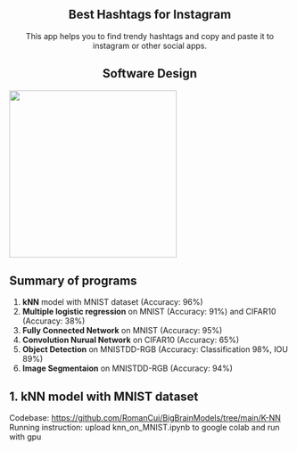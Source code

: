 ## <div align="center">Best Hashtags for Instagram</div>

<div align="center">
  <p>
     This app helps you to find trendy hashtags and copy and paste it to instagram or other social apps.
  </p>
 
  
</div>

## <div align="center">Software Design</div>

<div align="left">
  <p>
    <img width="300" src="https://github.com/RonggangCui/InstaHash/blob/main/docs/assets/storyboards.png"></a>
  </p>
</div>

## Summary of programs

1. **kNN** model with MNIST dataset (Accuracy: 96%)
2. **Multiple logistic regression** on MNIST (Accuracy: 91%) and CIFAR10 (Accuracy: 38%)
3. **Fully Connected Network** on MNIST (Accuracy: 95%)
4. **Convolution Nurual Network** on CIFAR10 (Accuracy: 65%)
5. **Object Detection** on MNISTDD-RGB (Accuracy: Classification 98%, IOU 89%)
6. **Image Segmentaion** on MNISTDD-RGB (Accuracy: 94%)

## 1. kNN model with MNIST dataset
Codebase: https://github.com/RomanCui/BigBrainModels/tree/main/K-NN <br>
Running instruction: upload knn_on_MNIST.ipynb to google colab and run with gpu
